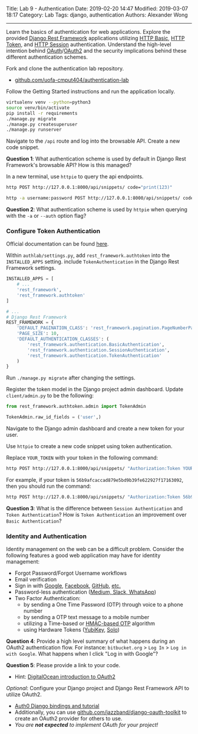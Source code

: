 Title: Lab 9 - Authentication
Date: 2019-02-20 14:47
Modified: 2019-03-07 18:17
Category: Lab
Tags: django, authentication
Authors: Alexander Wong

----

Learn the basics of authentication for web applications. Explore the provided [Django Rest Framework](https://www.django-rest-framework.org/) applications utilizing [HTTP Basic](https://developer.mozilla.org/en-US/docs/Web/HTTP/Authentication#Basic_authentication_scheme), [HTTP Token](https://www.django-rest-framework.org/api-guide/authentication/#tokenauthentication), and [HTTP Session](https://www.django-rest-framework.org/api-guide/authentication/#sessionauthentication) authentication. Understand the high-level intention behind [OAuth](https://oauth.net/)/[OAuth2](https://oauth.net/2/) and the security implications behind these different authentication schemes.

Fork and clone the authentication lab repository.

* [github.com/uofa-cmput404/authentication-lab](https://github.com/uofa-cmput404/authentication-lab)

Follow the Getting Started instructions and run the application locally.

```bash
virtualenv venv --python=python3
source venv/bin/activate
pip install -r requirements
./manage.py migrate
./manage.py createsuperuser
./manage.py runserver
```

Navigate to the `/api` route and log into the browsable API. Create a new code snippet.

**Question 1**: What authentication scheme is used by default in Django Rest Framework's browsable API? How is this managed?

In a new terminal, use `httpie` to query the api endpoints.

```bash
http POST http://127.0.0.1:8000/api/snippets/ code="print(123)"

http -a username:password POST http://127.0.0.1:8000/api/snippets/ code="print(123)"
```

**Question 2**: What authentication scheme is used by `httpie` when querying with the `-a` or `--auth` option flag?

### Configure Token Authentication

Official documentation can be found [here](https://www.django-rest-framework.org/api-guide/authentication/#tokenauthentication).

Within `authlab/settings.py`, add `rest_framework.authtoken` into the `INSTALLED_APPS` setting. include `TokenAuthentication` in the Django Rest Framework settings.

```python
INSTALLED_APPS = [
    # ...
    'rest_framework',
    'rest_framework.authtoken'
]

# ...
# Django Rest Framework
REST_FRAMEWORK = {
    'DEFAULT_PAGINATION_CLASS': 'rest_framework.pagination.PageNumberPagination',
    'PAGE_SIZE': 10,
    'DEFAULT_AUTHENTICATION_CLASSES': (
        'rest_framework.authentication.BasicAuthentication',
        'rest_framework.authentication.SessionAuthentication',
        'rest_framework.authentication.TokenAuthentication'
    )
}

```

Run `./manage.py migrate` after changing the settings.

Register the token model in the Django project admin dashboard. Update `client/admin.py` to be the following:

```python
from rest_framework.authtoken.admin import TokenAdmin

TokenAdmin.raw_id_fields = ('user',)
```

Navigate to the Django admin dashboard and create a new token for your user.

Use `httpie` to create a new code snippet using token authentication.

Replace `YOUR_TOKEN` with your token in the following command:

```bash
http POST http://127.0.0.1:8000/api/snippets/ "Authorization:Token YOUR_TOKEN" code="print('Token works')"
```

For example, if your token is `56b9afcaccad879e5bd9b39fe622927f17163092`,
then you should run the command:

```bash
http POST http://127.0.0.1:8000/api/snippets/ "Authorization:Token 56b9afcaccad879e5bd9b39fe622927f17163092" code="print('Token works')"
```


**Question 3**: What is the difference between `Session Authentication` and `Token Authentication`? How is `Token Authentication` an improvement over `Basic Authentication`?

### Identity and Authentication

Identity management on the web can be a difficult problem. Consider the following features a good web application may have for identity management:

* Forgot Password/Forgot Username workflows
* Email verification
* Sign in with [Google](https://developers.google.com/identity/sign-in/web/sign-in), [Facebook](https://developers.facebook.com/docs/facebook-login/), [GitHub](https://developer.github.com/v3/guides/basics-of-authentication/), [etc.](https://en.wikipedia.org/wiki/List_of_OAuth_providers)
* Password-less authentication ([Medium, Slack, WhatsApp](https://auth0.com/blog/how-passwordless-authentication-works/))
* Two Factor Authentication:
    * by sending a One Time Password (OTP) through voice to a phone number
    * by sending a OTP text message to a mobile number
    * utilizing a Time-based or [HMAC-based OTP](https://en.wikipedia.org/wiki/HMAC-based_One-time_Password_algorithm) algorithm
    * using Hardware Tokens ([YubiKey](https://www.yubico.com/products/yubikey-hardware/), [Solo](https://www.kickstarter.com/projects/conorpatrick/solo-the-first-open-source-fido2-security-key-usb))

**Question 4**: Provide a high level summary of what happens during an OAuth2 authentication flow. For instance: `bitbucket.org` > `Log In` > `Log in with Google`. What happens when I click "Log in with Google"?

**Question 5**: Please provide a link to your code.

* Hint: [DigitalOcean introduction to OAuth2](https://www.digitalocean.com/community/tutorials/an-introduction-to-oauth-2)

*Optional*: Configure your Django project and Django Rest Framework API to utilize OAuth2.

* [Auth0 Django bindings and tutorial](https://auth0.com/docs/quickstart/webapp/django/01-login)
* Additionally, you can use [github.com/jazzband/django-oauth-toolkit](https://github.com/jazzband/django-oauth-toolkit) to create an OAuth2 provider for others to use.
* *You are **not expected** to implement OAuth for your project!*
